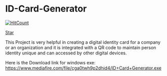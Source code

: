 # ID-Card-Generator

[![HitCount](http://hits.dwyl.io/sandeeppushp/ID-Card-Generator.svg)](http://hits.dwyl.io/sandeeppushp/ID-Card-Generator)
<!-- Place this tag where you want the button to render. -->
<a class="github-button" href="https://github.com/ntkme/github-buttons" data-icon="octicon-star" aria-label="Star ntkme/github-buttons on GitHub">Star</a>

This Project is very helpful in creating a digital identity card for a company or an organization and it is integrated with a QR code to maintain person identity unique and can accessed by other digital devices.

Here is the Download link for windows exe:  https://www.mediafire.com/file/cga0twh9p2dhid4/ID+Card+Generator.exe
